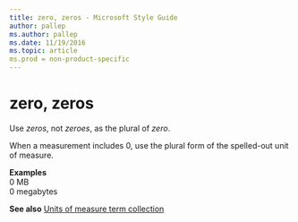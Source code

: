 ```yaml
---
title: zero, zeros - Microsoft Style Guide
author: pallep
ms.author: pallep
ms.date: 11/19/2016
ms.topic: article
ms.prod = non-product-specific
---
```


# zero, zeros

Use *zeros*, not *zeroes*, as the plural of *zero*.

When a measurement includes 0, use the plural form of the spelled-out unit of measure.

**Examples**  
0 MB  
0 megabytes  

**See also** [Units of measure term collection](/style-guide/a-z-word-list-term-collections/term-collections/units-of-measure-terms)
